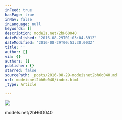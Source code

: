 ```yaml
---
inFeed: true
hasPage: true
inNav: false
inLanguage: null
keywords: []
description: modeIs.net/2bH6O040
datePublished: '2016-08-29T01:03:04.391Z'
dateModified: '2016-08-29T00:53:30.003Z'
title: ''
author: []
via: {}
authors: []
publisher: {}
starred: false
sourcePath: _posts/2016-08-29-modeisnet2bh6o040.md
url: modeisnet2bh6o040/index.html
_type: Article

---
```

![](https://the-grid-user-content.s3-us-west-2.amazonaws.com/e0cc434d-fb2a-4437-bdb2-ad29912a41db.jpg)

modeIs.net/2bH6O040